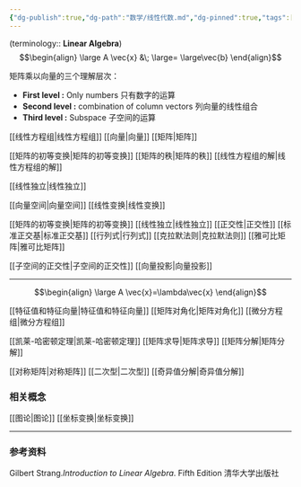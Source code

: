```yaml
---
{"dg-publish":true,"dg-path":"数学/线性代数.md","dg-pinned":true,"tags":["Subject"],"Level":0,"permalink":"/数学/线性代数/","pinned":true,"dgPassFrontmatter":true,"noteIcon":"","created":"2024-05-21T15:20:28.617+08:00","updated":"2024-09-19T14:38:20.270+08:00"}
---
```


 (terminology:: **Linear Algebra**)
$$\begin{align}
\large  A \vec{x} &\; \large= \large\vec{b}
\end{align}$$

矩阵乘以向量的三个理解层次：
- **First level :**
	Only numbers  只有数字的运算
-  **Second level :**
	combination of column vectors  列向量的线性组合
- **Third level :**
	Subspace 子空间的运算

[[线性方程组\|线性方程组]]
[[向量\|向量]]
[[矩阵\|矩阵]]

[[矩阵的初等变换\|矩阵的初等变换]]
[[矩阵的秩\|矩阵的秩]]
[[线性方程组的解\|线性方程组的解]]

[[线性独立\|线性独立]]

[[向量空间\|向量空间]]
[[线性变换\|线性变换]]

[[矩阵的初等变换\|矩阵的初等变换]]
[[线性独立\|线性独立]]
[[正交性\|正交性]]
[[标准正交基\|标准正交基]]
[[行列式\|行列式]]
[[克拉默法则\|克拉默法则]]
[[雅可比矩阵\|雅可比矩阵]]

[[子空间的正交性\|子空间的正交性]]
[[向量投影\|向量投影]]

***

$$\begin{align}
\large A \vec{x}=\lambda\vec{x}
\end{align}$$

[[特征值和特征向量\|特征值和特征向量]]
[[矩阵对角化\|矩阵对角化]]
[[微分方程组\|微分方程组]]

[[凯莱-哈密顿定理\|凯莱-哈密顿定理]]
[[矩阵求导\|矩阵求导]]
[[矩阵分解\|矩阵分解]]

[[对称矩阵\|对称矩阵]]
[[二次型\|二次型]]
[[奇异值分解\|奇异值分解]]

### 相关概念
[[图论\|图论]]
[[坐标变换\|坐标变换]]


***
### 参考资料
Gilbert Strang.*Introduction to Linear Algebra*. Fifth Edition 清华大学出版社




